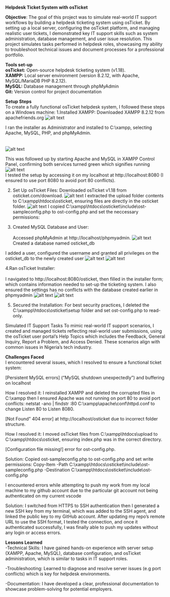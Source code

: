 **Helpdesk Ticket System with osTicket**

**Objective**: The goal of this project was to simulate real-world IT support workflows by building a helpdesk ticketing system using osTicket. By setting up a local server, configuring the osTicket platform, and managing realistic user tickets, I demonstrated key IT support skills such as system administration, database management, and user issue resolution. This project simulates tasks performed in helpdesk roles, showcasing my ability to troubleshoot technical issues and document processes for a professional portfolio.

**Tools set-up**<br>
**osTicket:** Open-source helpdesk ticketing system (v1.18).<br>
**XAMPP:** Local server environment (version 8.2.12, with Apache, MySQL/MariaDB PHP 8.2.12).<br>
**MySQL:** Database management through phpMyAdmin<br>
**Git:** Version control for project documentation


**Setup Steps**<br>
To create a fully functional osTicket helpdesk system, I followed these steps on a Windows machine:
1.Installed XAMPP:
Downloaded XAMPP 8.2.12 from apachefriends.org
![alt text](Images/download%20xamp.png)


I ran the installer as Administrator and installed to C:\xampp, selecting Apache, MySQL, PHP, and phpMyAdmin.<br><br><br>
![alt text](Images/download%20and%20install%20xamp.png)

This was followed up by starting Apache and MySQL in XAMPP Control Panel, confirming both services turned green which signifies running
![alt text](Images/start%20services.png)<br>
I tested the setup by accessing it on my localhost at http://localhost:8080 (I ensured to use port 8080 to avoid port 80 conflicts).

2. Set Up osTicket Files:
Downloaded osTicket v1.18 from osticket.com/download.
![alt text](Images/download%20os%20ticket.png)
I extracted the upload folder contents to C:\xampp\htdocs\osticket, ensuring files are directly in the osticket folder.
![alt text](Images/copyfilestowebserver.png)
I copied C:\xampp\htdocs\osticket\include\ost-sampleconfig.php to ost-config.php and set the neccessary permissions:

3. Created MySQL Database and User:<br><br>
Accessed phpMyAdmin at http://localhost/phpmyadmin.
![alt text](Images/phpmyadmin.png)
Created a database named osticket_db

I added a user, configured the username and granted all privileges on the osticket_db to the newly created user
![alt text](Images/add%20users.png)
![alt text](Images/create%20user.png)

4.Ran osTicket Installer:<br><br>
I navigated to http://localhost:8080/osticket, then filled in the installer form; which contains information needed to set-up the ticketing system. I also ensured the settings has no conflicts with the database created earlier in phpmyadmin
![alt text](Images/osticket%20succesful%20installation.png)
![alt text](Images/support%20center.png)

5. Secured the Installation:
For best security practices, I deleted the C:\xampp\htdocs\osticket\setup folder and set ost-config.php to read-only.


Simulated IT Support Tasks
To mimic real-world IT support scenarios, I created and managed tickets reflecting real-world user submissions, using the osTicket user portal’s Help Topics which includes the Feedback, General Inquiry, Report a Problem, and Access Denied. These scenarios align with common issues in Nigeria’s tech industry.


**Challenges Faced**  
I encountered several issues, which I resolved to ensure a functional ticket system:

[Persistent MySQL errors] (“MySQL shutdown unexpectedly”) and buffering on localhost

How I resolved it: I reinstalled XAMPP and deleted the corrupted files in C:\xampp then I ensured Apache was not running on port 80 to avoid port conflicts:
netstat -ano | findstr :80
C:\xampp\apache\conf\httpd.conf to change Listen 80 to Listen 8080.

[Not Found” 404 error] at http://localhost/osticket due to incorrect folder structure.

How I resolved it: I moved osTicket files from C:\xampp\htdocs\upload to C:\xampp\htdocs\osticket, ensuring index.php was in the correct directory.

[Configuration file missing!] error for ost-config.php.

Solution: Copied ost-sampleconfig.php to ost-config.php and set write permissions:
Copy-Item -Path C:\xampp\htdocs\osticket\include\ost-sampleconfig.php -Destination C:\xampp\htdocs\osticket\include\ost-config.php

I encountered errors while attempting to push my work from my local machine to my github account due to the particular git account not being authenticated on my current vscode

Solution: I switched from HTTPS to SSH authentication then I generated a new SSH key from my terminal, which was added to the SSH agent, and linked the public key to my GitHub account. After updating my repo’s remote URL to use the SSH format, I tested the connection, and once it authenticated successfully, I was finally able to push my updates without any login or access errors.



**Lessons Learned**<br>
-Technical Skills: I have gained hands-on experience with server setup (XAMPP, Apache, MySQL), database configuration, and osTicket administration, which is similar to tasks in IT support roles.

-Troubleshooting: Learned to diagnose and resolve server issues (e.g port conflicts) which is key for helpdesk environments.

-Documentation: I have developed a clear, professional documentation to showcase problem-solving for potential employers.

